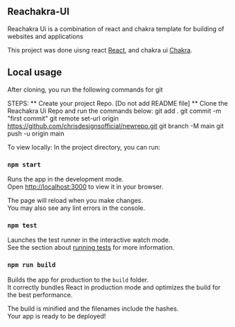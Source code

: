 ## Reachakra-UI
Reachakra Ui is a combination of react and chakra template for building of websites and applications

This project was done uisng react [React](https://reactjs.org/), and chakra ui [Chakra](https://chakra-ui.com/).

## Local usage
After cloning, you run the following commands for git

STEPS:
** Create your project Repo. [Do not add README file]
** Clone the Reachakra Ui Repo and run the commands below:
git add .
git commit -m "first commit"
git remote set-url origin https://github.com/chrisdesignsofficial/newrepo.git
git branch -M main
git push -u origin main

To view locally:
In the project directory, you can run:

### `npm start`

Runs the app in the development mode.\
Open [http://localhost:3000](http://localhost:3000) to view it in your browser.

The page will reload when you make changes.\
You may also see any lint errors in the console.


### `npm test`

Launches the test runner in the interactive watch mode.\
See the section about [running tests](https://facebook.github.io/create-react-app/docs/running-tests) for more information.

### `npm run build`

Builds the app for production to the `build` folder.\
It correctly bundles React in production mode and optimizes the build for the best performance.

The build is minified and the filenames include the hashes.\
Your app is ready to be deployed!
